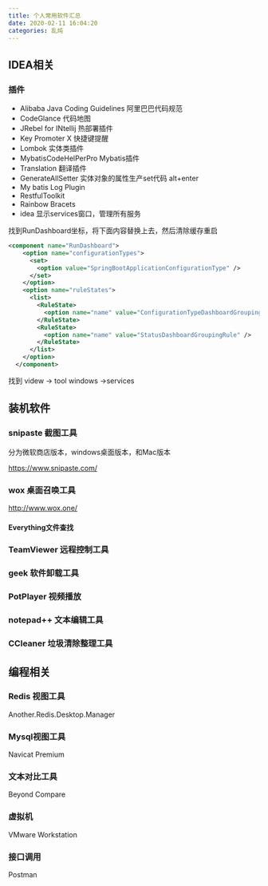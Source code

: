 ```yaml
---
title: 个人常用软件汇总
date: 2020-02-11 16:04:20
categories: 乱炖
---
```


## IDEA相关

### 插件

+ Alibaba Java Coding Guidelines  阿里巴巴代码规范
+ CodeGlance  代码地图
+ JRebel for INtellij  热部署插件
+ Key Promoter X  快捷键提醒
+ Lombok  实体类插件
+ MybatisCodeHelPerPro  Mybatis插件
+ Translation 翻译插件
+ GenerateAllSetter 实体对象的属性生产set代码 alt+enter
+ My batis Log Plugin
+ RestfulToolkit
+ Rainbow Bracets
+ idea 显示services窗口，管理所有服务

找到RunDashboard坐标，将下面内容替换上去，然后清除缓存重启

```xml
<component name="RunDashboard">
    <option name="configurationTypes">
      <set>
        <option value="SpringBootApplicationConfigurationType" />
      </set>
    </option>
    <option name="ruleStates">
      <list>
        <RuleState>
          <option name="name" value="ConfigurationTypeDashboardGroupingRule" />
        </RuleState>
        <RuleState>
          <option name="name" value="StatusDashboardGroupingRule" />
        </RuleState>
      </list>
    </option>
  </component>
```

找到 videw -> tool windows ->services




## 装机软件

### snipaste 截图工具 

分为微软商店版本，windows桌面版本，和Mac版本

 https://www.snipaste.com/

### wox 桌面召唤工具

http://www.wox.one/

#### Everything文件查找

### TeamViewer 远程控制工具

### geek 软件卸载工具

### PotPlayer 视频播放

### notepad++ 文本编辑工具

### CCleaner 垃圾清除整理工具

## 编程相关

### Redis 视图工具

Another.Redis.Desktop.Manager

### Mysql视图工具

Navicat Premium

### 文本对比工具

Beyond Compare 

### 虚拟机

VMware Workstation 

### 接口调用

Postman